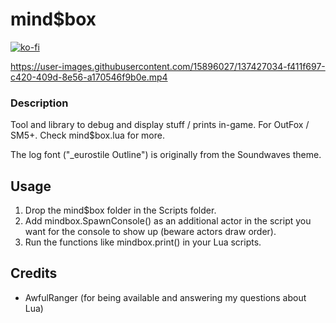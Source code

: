 

# mind$box

[![ko-fi](https://ko-fi.com/img/githubbutton_sm.svg)](https://ko-fi.com/W7W32691S)

https://user-images.githubusercontent.com/15896027/137427034-f411f697-c420-409d-8e56-a170546f9b0e.mp4

### Description

Tool and library to debug and display stuff / prints in-game. For OutFox / SM5+.
Check mind$box.lua for more.

The log font ("_eurostile Outline") is originally from the Soundwaves theme.

## Usage

1. Drop the mind$box folder in the Scripts folder.
2. Add mindbox.SpawnConsole() as an additional actor in the script you want for the console to show up (beware actors draw order).
3. Run the functions like mindbox.print() in your Lua scripts.

## Credits
- AwfulRanger (for being available and answering my questions about Lua)

